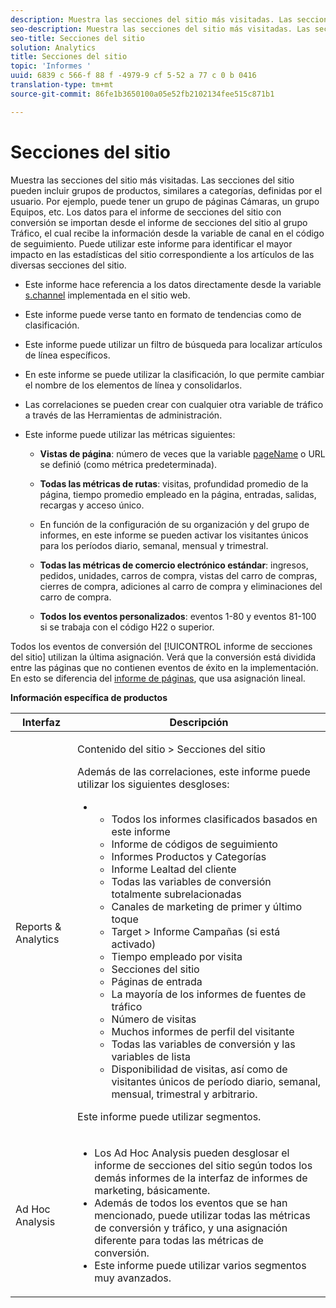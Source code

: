 ```yaml
---
description: Muestra las secciones del sitio más visitadas. Las secciones del sitio pueden incluir grupos de productos, similares a categorías, definidas por el usuario. Por ejemplo, puede tener un grupo de páginas Cámaras, un grupo Equipos, etc. Los datos para el informe de secciones del sitio con conversión se importan desde el informe de secciones del sitio al grupo Tráfico, el cual recibe la información desde la variable de canal en el código de seguimiento. Puede utilizar este informe para identificar el mayor impacto en las estadísticas del sitio correspondiente a los artículos de las diversas secciones del sitio.
seo-description: Muestra las secciones del sitio más visitadas. Las secciones del sitio pueden incluir grupos de productos, similares a categorías, definidas por el usuario. Por ejemplo, puede tener un grupo de páginas Cámaras, un grupo Equipos, etc. Los datos para el informe de secciones del sitio con conversión se importan desde el informe de secciones del sitio al grupo Tráfico, el cual recibe la información desde la variable de canal en el código de seguimiento. Puede utilizar este informe para identificar el mayor impacto en las estadísticas del sitio correspondiente a los artículos de las diversas secciones del sitio.
seo-title: Secciones del sitio
solution: Analytics
title: Secciones del sitio
topic: 'Informes '
uuid: 6839 c 566-f 88 f -4979-9 cf 5-52 a 77 c 0 b 0416
translation-type: tm+mt
source-git-commit: 86fe1b3650100a05e52fb2102134fee515c871b1

---
```



# Secciones del sitio

Muestra las secciones del sitio más visitadas. Las secciones del sitio pueden incluir grupos de productos, similares a categorías, definidas por el usuario. Por ejemplo, puede tener un grupo de páginas Cámaras, un grupo Equipos, etc. Los datos para el informe de secciones del sitio con conversión se importan desde el informe de secciones del sitio al grupo Tráfico, el cual recibe la información desde la variable de canal en el código de seguimiento. Puede utilizar este informe para identificar el mayor impacto en las estadísticas del sitio correspondiente a los artículos de las diversas secciones del sitio.

* Este informe hace referencia a los datos directamente desde la variable [s.channel](https://marketing.adobe.com/resources/help/en_US/sc/implement/index.html?f=c_channel) implementada en el sitio web.
* Este informe puede verse tanto en formato de tendencias como de clasificación.
* Este informe puede utilizar un filtro de búsqueda para localizar artículos de línea específicos.
* En este informe se puede utilizar la clasificación, lo que permite cambiar el nombre de los elementos de línea y consolidarlos.
* Las correlaciones se pueden crear con cualquier otra variable de tráfico a través de las Herramientas de administración.
* Este informe puede utilizar las métricas siguientes:

   * **Vistas de página**: número de veces que la variable [pageName](https://marketing.adobe.com/resources/help/en_US/sc/implement/index.html?f=c_pagename) o URL se definió (como métrica predeterminada).

   * **Todas las métricas de rutas**: visitas, profundidad promedio de la página, tiempo promedio empleado en la página, entradas, salidas, recargas y acceso único.
   * En función de la configuración de su organización y del grupo de informes, en este informe se pueden activar los visitantes únicos para los períodos diario, semanal, mensual y trimestral.
   * **Todas las métricas de comercio electrónico estándar**: ingresos, pedidos, unidades, carros de compra, vistas del carro de compras, cierres de compra, adiciones al carro de compra y eliminaciones del carro de compra.
   * **Todos los eventos personalizados**: eventos 1-80 y eventos 81-100 si se trabaja con el código H22 o superior.

Todos los eventos de conversión del [!UICONTROL informe de secciones del sitio] utilizan la última asignación. Verá que la conversión está dividida entre las páginas que no contienen eventos de éxito en la implementación. En esto se diferencia del [informe de páginas](../../../components/c-variables/dimensionslist/reports-pages.md#concept_0219136EA25745B58434D0C7E751D7D5), que usa asignación lineal.

**Información específica de productos**

<table id="table_525FDF95C8ED4BF2A1E25BE2DA971EFB"> 
 <thead> 
  <tr> 
   <th colname="col1" class="entry"> Interfaz </th> 
   <th colname="col2" class="entry"> Descripción </th> 
  </tr> 
 </thead>
 <tbody> 
  <tr> 
   <td colname="col1"> Reports &amp; Analytics </td> 
   <td colname="col2"> <p> <span class="uicontrol"> Contenido del sitio</span> &gt; <span class="uicontrol">Secciones del sitio</span> </p> <p>Además de las correlaciones, este informe puede utilizar los siguientes desgloses: </p> 
    <ul id="ul_9CD009D89B134C53807332E3C88D3C44"> 
     <li id="li_566417EB074D425C9A1F4FB28AA7FAB4"> 
      <ul id="ul_3795C7AAE6DA4B7E96FCDC7F3211DFBB"> 
       <li id="li_50B295E961724CFB83D222DE9B4C7FF2">Todos los informes clasificados basados en este informe </li> 
       <li id="li_697682892D8841BC8120BEC0E1AE9753"> <span class="wintitle"> Informe de códigos de seguimiento</span> </li> 
       <li id="li_F6D893FCBA7A4B3EB04715833CA41022">  Informes <span class="wintitle">Productos</span> y <span class="wintitle">Categorías</span> </li> 
       <li id="li_9F379E61DB4F4753AE1FFFC8F9C17347"> <span class="wintitle"> Informe Lealtad del cliente</span> </li> 
       <li id="li_64A6A06F9265410ABB425DA4AF50C440">Todas las variables de conversión totalmente subrelacionadas </li> 
       <li id="li_907DDFCC35AB48EEA5B169B4A2598FB1"> <span class="wintitle"> Canales de marketing de primer y último toque</span> </li> 
       <li id="li_B08A0DCB40154152AF1033B7629A5B5A"> <span class="uicontrol"> Target</span> &gt; Informe <span class="uicontrol">Campañas</span> (si está activado) </li> 
       <li id="li_6D4E65DD6E2B49C9A8C12181D23F185A">Tiempo empleado por visita </li> 
       <li id="li_C6D3AD5A534243A8A6E17C663FEBA6BA">Secciones del sitio </li> 
       <li id="li_E1F46EED5CE2425D83200A2FCB686EE5">Páginas de entrada </li> 
       <li id="li_1201EE0EBF13476C9A9525E0700F30F3">La mayoría de los informes de fuentes de tráfico </li> 
       <li id="li_563E07858FB1473BB22C2B191E8BE620">Número de visitas </li> 
       <li id="li_1CAD77ABA6A2454282A4DA7E88C047E8">Muchos informes de perfil del visitante </li> 
       <li id="li_D3A04E4CD8EC4646AAB90BF19F0AFA8A">Todas las variables de conversión y las variables de lista </li> 
       <li id="li_01C194CE0F3E4C0694A34B4C6697F385">Disponibilidad de visitas, así como de visitantes únicos de período diario, semanal, mensual, trimestral y arbitrario. </li> 
      </ul> </li> 
    </ul> <p>Este informe puede utilizar segmentos. </p> </td> 
  </tr> 
  <tr> 
   <td colname="col1"> Ad Hoc Analysis </td> 
   <td colname="col2"> 
    <ul id="ul_DFF9BFC01FC1424B8905C2D2C0EFD156"> 
     <li id="li_65FDF1C165C84F729E0EE84FF671B5E4">Los Ad Hoc Analysis pueden desglosar el informe de secciones del sitio según todos los demás informes de la interfaz de informes de marketing, básicamente. </li> 
     <li id="li_2159DE10C52D40AA89E4C934FC184641">Además de todos los eventos que se han mencionado, puede utilizar todas las métricas de conversión y tráfico, y una asignación diferente para todas las métricas de conversión. </li> 
     <li id="li_3A23C6286D314B5D814612469F4F77C5">Este informe puede utilizar varios segmentos muy avanzados. </li> 
    </ul> </td> 
  </tr> 
 </tbody> 
</table>


